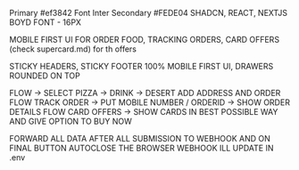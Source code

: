 Primary #ef3842
Font Inter
Secondary #FEDE04
SHADCN, REACT, NEXTJS
BOYD FONT - 16PX

MOBILE FIRST UI FOR ORDER FOOD, TRACKING ORDERS, CARD OFFERS (check supercard.md) for th offers

STICKY HEADERS, STICKY FOOTER 100% MOBILE FIRST UI, DRAWERS ROUNDED ON TOP

FLOW -> SELECT PIZZA -> DRINK -> DESERT ADD ADDRESS AND ORDER
FLOW TRACK ORDER -> PUT MOBILE NUMBER / ORDERID -> SHOW ORDER DETAILS
FLOW CARD OFFERS -> SHOW CARDS IN BEST POSSIBLE WAY AND GIVE OPTION TO BUY NOW

FORWARD ALL DATA AFTER ALL SUBMISSION TO WEBHOOK AND ON FINAL BUTTON AUTOCLOSE THE BROWSER WEBHOOK ILL UPDATE IN .env
